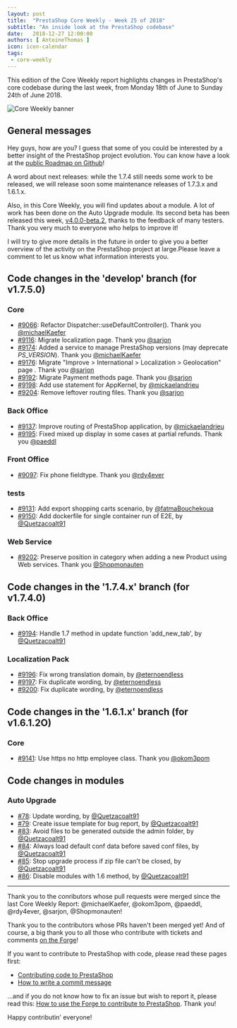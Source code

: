 ```yaml
---
layout: post
title:  "PrestaShop Core Weekly - Week 25 of 2018"
subtitle: "An inside look at the PrestaShop codebase"
date:   2018-12-27 12:00:00
authors: [ AntoineThomas ]
icon: icon-calendar
tags:
 - core-weekly
---
```


This edition of the Core Weekly report highlights changes in PrestaShop's core codebase during the last week, from Monday 18th of June to Sunday 24th of June 2018.

![Core Weekly banner](/assets/images/2017/04/core_weekly_banner.jpg)


## General messages

Hey guys, how are you? I guess that some of you could be interested by a better insight of the PrestaShop project evolution. You can know have a look at the [public Roadmap on Github](https://github.com/PrestaShop/PrestaShop/projects/1)!

A word about next releases: while the 1.7.4 still needs some work to be released, we will release soon some maintenance releases of 1.7.3.x and 1.6.1.x.

Also, in this Core Weekly, you will find updates about a module. A lot of work has been done on the Auto Upgrade module. Its second beta has been released this week, [v4.0.0-beta.2](https://github.com/PrestaShop/autoupgrade/releases/tag/v4.0.0-beta.2), thanks to the feedback of many testers. Thank you very much to everyone who helps to improve it!

I will try to give more details in the future in order to give you a better overview of the activity on the PrestaShop project at large.Please leave a comment to let us know what information interests you.



## Code changes in the 'develop' branch (for v1.7.5.0)

### Core

* [#9066](https://github.com/PrestaShop/PrestaShop/pull/9066): Refactor Dispatcher::useDefaultController(). Thank you [@michaelKaefer](https://github.com/michaelKaefer)
* [#9116](https://github.com/PrestaShop/PrestaShop/pull/9116): Migrate localization page. Thank you [@sarjon](https://github.com/sarjon)
* [#9174](https://github.com/PrestaShop/PrestaShop/pull/9174): Added a service to manage PrestaShop versions (may deprecate _PS_VERSION_). Thank you [@michaelKaefer](https://github.com/michaelKaefer)
* [#9176](https://github.com/PrestaShop/PrestaShop/pull/9176): Migrate "Improve > International > Localization > Geolocation" page . Thank you [@sarjon](https://github.com/sarjon)
* [#9192](https://github.com/PrestaShop/PrestaShop/pull/9192): Migrate Payment methods page. Thank you [@sarjon](https://github.com/sarjon)
* [#9198](https://github.com/PrestaShop/PrestaShop/pull/9198): Add use statement for AppKernel, by [@mickaelandrieu](https://github.com/mickaelandrieu)
* [#9204](https://github.com/PrestaShop/PrestaShop/pull/9204): Remove leftover routing files. Thank you [@sarjon](https://github.com/sarjon)


### Back Office

* [#9137](https://github.com/PrestaShop/PrestaShop/pull/9137): Improve routing of PrestaShop application, by [@mickaelandrieu](https://github.com/mickaelandrieu)
* [#9195](https://github.com/PrestaShop/PrestaShop/pull/9195): Fixed mixed up display in some cases at partial refunds. Thank you [@paeddl](https://github.com/paeddl)


### Front Office

* [#9097](https://github.com/PrestaShop/PrestaShop/pull/9097): Fix phone fieldtype. Thank you [@rdy4ever](https://github.com/rdy4ever)


### tests

* [#9131](https://github.com/PrestaShop/PrestaShop/pull/9131): Add export shopping carts scenario, by [@fatmaBouchekoua](https://github.com/fatmaBouchekoua)
* [#9150](https://github.com/PrestaShop/PrestaShop/pull/9150): Add dockerfile for single container run of E2E, by [@Quetzacoalt91](https://github.com/Quetzacoalt91)


### Web Service

* [#9202](https://github.com/PrestaShop/PrestaShop/pull/9202): Preserve position in category when adding a new Product using Web services. Thank you [@Shopmonauten](https://github.com/Shopmonauten)


## Code changes in the '1.7.4.x' branch (for v1.7.4.0)

### Back Office

* [#9194](https://github.com/PrestaShop/PrestaShop/pull/9194): Handle 1.7 method in update function 'add_new_tab', by [@Quetzacoalt91](https://github.com/Quetzacoalt91)


### Localization Pack

* [#9196](https://github.com/PrestaShop/PrestaShop/pull/9196): Fix wrong translation domain, by [@eternoendless](https://github.com/eternoendless)
* [#9197](https://github.com/PrestaShop/PrestaShop/pull/9197): Fix duplicate wording, by [@eternoendless](https://github.com/eternoendless)
* [#9200](https://github.com/PrestaShop/PrestaShop/pull/9200): Fix duplicate wording, by [@eternoendless](https://github.com/eternoendless)



## Code changes in the '1.6.1.x' branch (for v1.6.1.2O)

### Core

* [#9141](https://github.com/PrestaShop/PrestaShop/pull/9141): Use https no http employee class. Thank you [@okom3pom](https://github.com/okom3pom)


## Code changes in modules

### Auto Upgrade

* [#78](https://github.com/PrestaShop/autoupgrade/pull/78): Update wording, by [@Quetzacoalt91](https://github.com/Quetzacoalt91)
* [#79](https://github.com/PrestaShop/autoupgrade/pull/79): Create issue template for bug report, by [@Quetzacoalt91](https://github.com/Quetzacoalt91)
* [#83](https://github.com/PrestaShop/autoupgrade/pull/83): Avoid files to be generated outside the admin folder, by [@Quetzacoalt91](https://github.com/Quetzacoalt91)
* [#84](https://github.com/PrestaShop/autoupgrade/pull/84): Always load default conf data before saved conf files, by [@Quetzacoalt91](https://github.com/Quetzacoalt91)
* [#85](https://github.com/PrestaShop/autoupgrade/pull/85): Stop upgrade process if zip file can't be closed, by [@Quetzacoalt91](https://github.com/Quetzacoalt91)
* [#86](https://github.com/PrestaShop/autoupgrade/pull/86): Disable modules with 1.6 method, by [@Quetzacoalt91](https://github.com/Quetzacoalt91)


<hr />

Thank you to the conributors whose pull requests were merged since the last Core Weekly Report: @michaelKaefer, @okom3pom, @paeddl, @rdy4ever, @sarjon, @Shopmonauten!

Thank you to the contributors whose PRs haven't been merged yet! And of course, a big thank you to all those who contribute with tickets and comments [on the Forge](http://forge.prestashop.com/)!

If you want to contribute to PrestaShop with code, please read these pages first:

 * [Contributing code to PrestaShop](http://doc.prestashop.com/display/PS16/Contributing+code+to+PrestaShop)
 * [How to write a commit message](http://doc.prestashop.com/display/PS16/How+to+write+a+commit+message)

...and if you do not know how to fix an issue but wish to report it, please read this: [How to use the Forge to contribute to PrestaShop](http://doc.prestashop.com/display/PS16/How+to+use+the+Forge+to+contribute+to+PrestaShop). Thank you!

Happy contributin' everyone!

